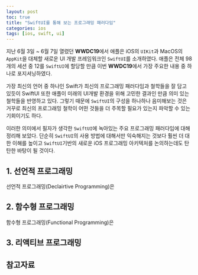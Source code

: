 ```yaml
---
layout: post
toc: true
title: "SwiftUI를 통해 보는 프로그래밍 패러다임"
categories: ios
tags: [ios, swift, ui]
---
```


지난 6월 3일 ~ 6월 7일 열렸던 **WWDC19**에서 애플은 iOS의 `UIKit`과 MacOS의 `AppKit`을 대체할 새로운 UI 개발 프레임워크인 `SwiftUI`를 소개하였다. 애플은 전체 98개의 세션 중 12를 `SwiftUI`에 할당할 만큼 이번 **WWDC19**에서 가장 주요한 내용 중 하나로 포지셔닝하였다.

가장 최신의 언어 중 하나인 Swift가 최신의 프로그래밍 패러다임과 철학들을 잘 담고 있듯이 SwiftUI 또한 애플이 미래의 UI개발 환경을 위해 고민한 결과인 만큼 의미 있는 철학들을 반영하고 있다. 그렇기 때문에 `SwiftUI`의 구성을 하나하나 음미해보는 것은 거꾸로 최신의 프로그래밍 철학이 어떤 것들을 더 주목할 필요가 있는지 파악할 수 있는 기회이기도 하다.

이러한 의미에서 필자가 생각한 `SwiftUI`에 녹아있는 주요 프로그래밍 패러다임에 대해 정리해 보았다. 단순히 `SwiftUI`의 사용 방법에 대해서만 익숙해지는 것보다 훨씬 더 대한 이해를 높이고 `SwiftUI`기반의 새로운 iOS 프로그래밍 아키텍처를 논의하는데도 탄탄한 바탕이 될 것이다.


## 1. 선언적 프로그래밍
선언적 프로그래밍(Declairtive Programming)은 

## 2. 함수형 프로그래밍
함수형 프로그래밍(Functional Programming)은 

## 3. 리액티브 프로그래밍


## 참고자료

